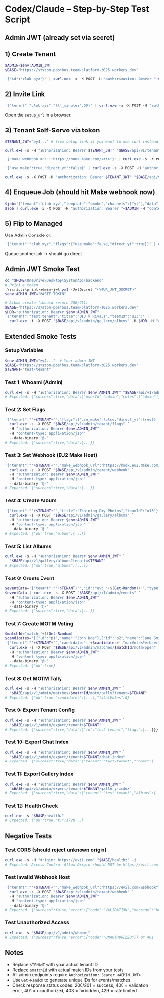 # Codex/Claude – Step-by-Step Test Script

## Admin JWT (already set via secret)

## 1) Create Tenant
```powershell
$ADMIN=$env:ADMIN_JWT
$BASE="https://syston-postbus.team-platform-2025.workers.dev"

'{"id":"club-xyz"}' | curl.exe -s -X POST -H "authorization: Bearer "+$ADMIN -H "content-type: application/json" --data-binary "@-" "$BASE/api/v1/admin/tenant/create"
```

## 2) Invite Link
```powershell
'{"tenant":"club-xyz","ttl_minutes":60}' | curl.exe -s -X POST -H "authorization: Bearer "+$ADMIN -H "content-type: application/json" --data-binary "@-" "$BASE/api/v1/admin/tenant/invite"
```

Open the `setup_url` in a browser.

## 3) Tenant Self-Serve via token
```powershell
$TENANT_JWT="eyJ..." # from setup link if you want to use curl instead of the page

curl.exe -s -H "authorization: Bearer $TENANT_JWT" "$BASE/api/v1/tenant/self"

'{"make_webhook_url":"https://hook.make.com/XXXX"}' | curl.exe -s -X POST -H "authorization: Bearer $TENANT_JWT" -H "content-type: application/json" --data-binary "@-" "$BASE/api/v1/tenant/self/webhook"

'{"use_make":true,"direct_yt":false}' | curl.exe -s -X POST -H "authorization: Bearer $TENANT_JWT" -H "content-type: application/json" --data-binary "@-" "$BASE/api/v1/tenant/self/flags"

curl.exe -s -X POST -H "authorization: Bearer $TENANT_JWT" "$BASE/api/v1/tenant/self/test-webhook"
```

## 4) Enqueue Job (should hit Make webhook now)
```powershell
$job='{"tenant":"club-xyz","template":"smoke","channels":["yt"],"data":{"msg":"hello"}}'
$job | curl.exe -i -X POST -H "authorization: Bearer "+$ADMIN -H "content-type: application/json" -H "Idempotency-Key: demo-$(Get-Random)" --data-binary "@-" "$BASE/api/v1/post"
```

## 5) Flip to Managed
Use Admin Console or:
```powershell
'{"tenant":"club-xyz","flags":{"use_make":false,"direct_yt":true}}' | curl.exe -s -X POST -H "authorization: Bearer "+$ADMIN -H "content-type: application/json" --data-binary "@-" "$BASE/api/v1/admin/tenant/flags"
```

Queue another job → should go direct.

## Admin JWT Smoke Test

```powershell
cd "$HOME\OneDrive\Desktop\SystonApp\backend"
# Print a token
.\scripts\print-admin-jwt.ps1 -JwtSecret "<YOUR_JWT_SECRET>"
$env:ADMIN_JWT="PASTE_TOKEN"

# Album create (should return 200/201)
$BASE="https://syston-postbus.team-platform-2025.workers.dev"
$HDR="authorization: Bearer $env:ADMIN_JWT"
'{"tenant":"test-tenant","title":"U13 v Rivals","teamId":"u13"}' |
  curl.exe -i -X POST "$BASE/api/v1/admin/gallery/albums" -H $HDR -H "content-type: application/json" --data-binary "@-"
```

## Extended Smoke Tests

### Setup Variables
```powershell
$env:ADMIN_JWT="eyJ..."  # Your admin JWT
$BASE="https://syston-postbus.team-platform-2025.workers.dev"
$TENANT="test-tenant"
```

### Test 1: Whoami (Admin)
```powershell
curl.exe -s -H "authorization: Bearer $env:ADMIN_JWT" "$BASE/api/v1/admin/whoami"
# Expected: {"success":true,"data":{"userId":"admin","roles":["admin"],...}}
```

### Test 2: Set Flags
```powershell
'{"tenant":"'+$TENANT+'","flags":{"use_make":false,"direct_yt":true}}' |
  curl.exe -s -X POST "$BASE/api/v1/admin/tenant/flags" `
  -H "authorization: Bearer $env:ADMIN_JWT" `
  -H "content-type: application/json" `
  --data-binary "@-"
# Expected: {"success":true,"data":{...}}
```

### Test 3: Set Webhook (EU2 Make Host)
```powershell
'{"tenant":"'+$TENANT+'","make_webhook_url":"https://hook.eu2.make.com/test123"}' |
  curl.exe -s -X POST "$BASE/api/v1/admin/tenant/webhook" `
  -H "authorization: Bearer $env:ADMIN_JWT" `
  -H "content-type: application/json" `
  --data-binary "@-"
# Expected: {"success":true,"data":{...}}
```

### Test 4: Create Album
```powershell
'{"tenant":"'+$TENANT+'","title":"Training Day Photos","teamId":"u13"}' |
  curl.exe -s -X POST "$BASE/api/v1/admin/gallery/albums" `
  -H "authorization: Bearer $env:ADMIN_JWT" `
  -H "content-type: application/json" `
  --data-binary "@-"
# Expected: {"ok":true,"album":{...}}
```

### Test 5: List Albums
```powershell
curl.exe -s -H "authorization: Bearer $env:ADMIN_JWT" `
  "$BASE/api/v1/gallery/albums?tenant=$TENANT"
# Expected: {"ok":true,"albums":[...]}
```

### Test 6: Create Event
```powershell
$eventData='{"tenant":"'+$TENANT+'","id":"evt_'+$(Get-Random)+'","type":"training","title":"U13 Training Session","startUtc":"2025-10-15T18:00:00Z"}'
$eventData | curl.exe -s -X POST "$BASE/api/v1/admin/events" `
  -H "authorization: Bearer $env:ADMIN_JWT" `
  -H "content-type: application/json" `
  --data-binary "@-"
# Expected: {"success":true,"data":{...}}
```

### Test 7: Create MOTM Voting
```powershell
$matchId="match_"+$(Get-Random)
$candidates='[{"id":"p1","name":"John Doe"},{"id":"p2","name":"Jane Smith"}]'
'{"tenant":"'+$TENANT+'","candidates":'+$candidates+',"maxVotesPerUser":1}' |
  curl.exe -s -X POST "$BASE/api/v1/admin/matches/$matchId/motm/open" `
  -H "authorization: Bearer $env:ADMIN_JWT" `
  -H "content-type: application/json" `
  --data-binary "@-"
# Expected: {"ok":true}
```

### Test 8: Get MOTM Tally
```powershell
curl.exe -s -H "authorization: Bearer $env:ADMIN_JWT" `
  "$BASE/api/v1/admin/matches/$matchId/motm/tally?tenant=$TENANT"
# Expected: {"ok":true,"candidates":[...],"totalVotes":0}
```

### Test 9: Export Tenant Config
```powershell
curl.exe -s -H "authorization: Bearer $env:ADMIN_JWT" `
  "$BASE/api/v1/admin/export/tenant/$TENANT"
# Expected: {"success":true,"data":{"id":"test-tenant","flags":{...}}}
```

### Test 10: Export Chat Index
```powershell
curl.exe -s -H "authorization: Bearer $env:ADMIN_JWT" `
  "$BASE/api/v1/admin/export/tenant/$TENANT/chat-index"
# Expected: {"success":true,"data":{"tenant":"test-tenant","rooms":[...]}}
```

### Test 11: Export Gallery Index
```powershell
curl.exe -s -H "authorization: Bearer $env:ADMIN_JWT" `
  "$BASE/api/v1/admin/export/tenant/$TENANT/gallery-index"
# Expected: {"success":true,"data":{"tenant":"test-tenant","albums":[...]}}
```

### Test 12: Health Check
```powershell
curl.exe -s "$BASE/healthz"
# Expected: {"ok":true,"ts":1728...}
```

## Negative Tests

### Test CORS (should reject unknown origin)
```powershell
curl.exe -s -H "Origin: https://evil.com" "$BASE/healthz" -i
# Expected: Access-Control-Allow-Origin should NOT be https://evil.com
```

### Test Invalid Webhook Host
```powershell
'{"tenant":"'+$TENANT+'","make_webhook_url":"https://evil.com/webhook"}' |
  curl.exe -s -X POST "$BASE/api/v1/admin/tenant/webhook" `
  -H "authorization: Bearer $env:ADMIN_JWT" `
  -H "content-type: application/json" `
  --data-binary "@-"
# Expected: {"success":false,"error":{"code":"VALIDATION","message":"Host evil.com not allowed"}}
```

### Test Unauthorized Access
```powershell
curl.exe -s "$BASE/api/v1/admin/whoami"
# Expected: {"success":false,"error":{"code":"UNAUTHORIZED"}} or 401
```

## Notes

- Replace `$TENANT` with your actual tenant ID
- Replace `$matchId` with actual match IDs from your tests
- All admin endpoints require `Authorization: Bearer <ADMIN_JWT>`
- Use `Get-Random` to generate unique IDs for events/matches
- Check response status codes: 200/201 = success, 400 = validation error, 401 = unauthorized, 403 = forbidden, 429 = rate limited
